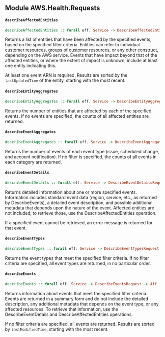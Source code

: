## Module AWS.Health.Requests

#### `describeAffectedEntities`

``` purescript
describeAffectedEntities :: forall eff. Service -> DescribeAffectedEntitiesRequest -> Aff (exception :: EXCEPTION | eff) DescribeAffectedEntitiesResponse
```

<p>Returns a list of entities that have been affected by the specified events, based on the specified filter criteria. Entities can refer to individual customer resources, groups of customer resources, or any other construct, depending on the AWS service. Events that have impact beyond that of the affected entities, or where the extent of impact is unknown, include at least one entity indicating this.</p> <p>At least one event ARN is required. Results are sorted by the <code>lastUpdatedTime</code> of the entity, starting with the most recent.</p>

#### `describeEntityAggregates`

``` purescript
describeEntityAggregates :: forall eff. Service -> DescribeEntityAggregatesRequest -> Aff (exception :: EXCEPTION | eff) DescribeEntityAggregatesResponse
```

<p>Returns the number of entities that are affected by each of the specified events. If no events are specified, the counts of all affected entities are returned.</p>

#### `describeEventAggregates`

``` purescript
describeEventAggregates :: forall eff. Service -> DescribeEventAggregatesRequest -> Aff (exception :: EXCEPTION | eff) DescribeEventAggregatesResponse
```

<p>Returns the number of events of each event type (issue, scheduled change, and account notification). If no filter is specified, the counts of all events in each category are returned.</p>

#### `describeEventDetails`

``` purescript
describeEventDetails :: forall eff. Service -> DescribeEventDetailsRequest -> Aff (exception :: EXCEPTION | eff) DescribeEventDetailsResponse
```

<p>Returns detailed information about one or more specified events. Information includes standard event data (region, service, etc., as returned by <a>DescribeEvents</a>), a detailed event description, and possible additional metadata that depends upon the nature of the event. Affected entities are not included; to retrieve those, use the <a>DescribeAffectedEntities</a> operation.</p> <p>If a specified event cannot be retrieved, an error message is returned for that event.</p>

#### `describeEventTypes`

``` purescript
describeEventTypes :: forall eff. Service -> DescribeEventTypesRequest -> Aff (exception :: EXCEPTION | eff) DescribeEventTypesResponse
```

<p>Returns the event types that meet the specified filter criteria. If no filter criteria are specified, all event types are returned, in no particular order.</p>

#### `describeEvents`

``` purescript
describeEvents :: forall eff. Service -> DescribeEventsRequest -> Aff (exception :: EXCEPTION | eff) DescribeEventsResponse
```

<p>Returns information about events that meet the specified filter criteria. Events are returned in a summary form and do not include the detailed description, any additional metadata that depends on the event type, or any affected resources. To retrieve that information, use the <a>DescribeEventDetails</a> and <a>DescribeAffectedEntities</a> operations.</p> <p>If no filter criteria are specified, all events are returned. Results are sorted by <code>lastModifiedTime</code>, starting with the most recent.</p>


